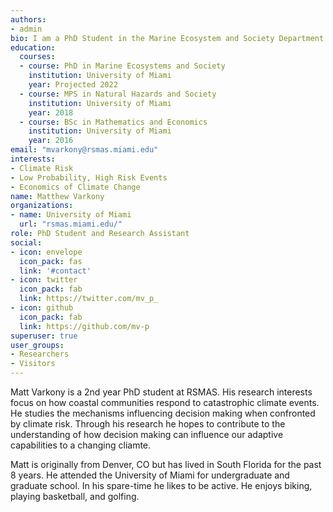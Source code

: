 ```yaml
---
authors:
- admin
bio: I am a PhD Student in the Marine Ecosystem and Society Department at the University of Miami
education:
  courses:
  - course: PhD in Marine Ecosystems and Society
    institution: University of Miami
    year: Projected 2022
  - course: MPS in Natural Hazards and Society
    institution: University of Miami
    year: 2018
  - course: BSc in Mathematics and Economics
    institution: University of Miami
    year: 2016
email: "mvarkony@rsmas.miami.edu"
interests:
- Climate Risk
- Low Probability, High Risk Events
- Economics of Climate Change 
name: Matthew Varkony
organizations: 
- name: University of Miami
  url: "rsmas.miami.edu/"
role: PhD Student and Research Assistant
social:
- icon: envelope
  icon_pack: fas
  link: '#contact'
- icon: twitter
  icon_pack: fab
  link: https://twitter.com/mv_p_
- icon: github
  icon_pack: fab
  link: https://github.com/mv-p
superuser: true
user_groups:
- Researchers
- Visitors
---
```


Matt Varkony is a 2nd year PhD student at RSMAS. His research interests focus on how coastal communities respond to catastrophic climate events. He studies the mechanisms influencing decision making when confronted by climate risk. Through his research he hopes to contribute to the understanding of how decision making can influence our adaptive capabilities to a changing cliamte.  
 
Matt is originally from Denver, CO but has lived in South Florida for the past 8 years. He attended the University of Miami for undergraduate and graduate school. In his spare-time he likes to be active. He enjoys biking, playing basketball, and golfing. 

